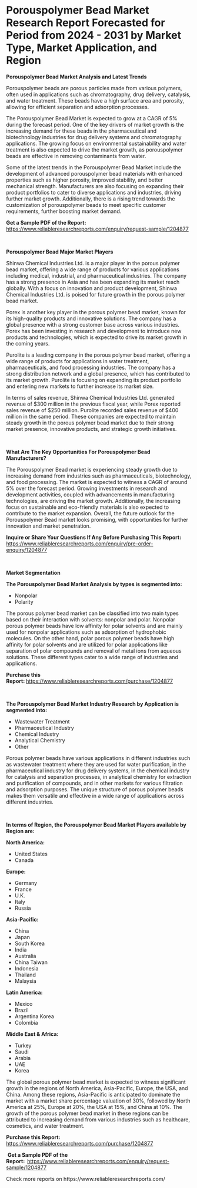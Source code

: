 <p><h1>Porouspolymer Bead Market Research Report Forecasted for Period from 2024 -  2031 by Market Type, Market Application, and Region</h1></p><p><strong>Porouspolymer Bead Market Analysis and Latest Trends</strong></p>
<p><p>Porouspolymer beads are porous particles made from various polymers, often used in applications such as chromatography, drug delivery, catalysis, and water treatment. These beads have a high surface area and porosity, allowing for efficient separation and adsorption processes.</p><p>The Porouspolymer Bead Market is expected to grow at a CAGR of 5% during the forecast period. One of the key drivers of market growth is the increasing demand for these beads in the pharmaceutical and biotechnology industries for drug delivery systems and chromatography applications. The growing focus on environmental sustainability and water treatment is also expected to drive the market growth, as porouspolymer beads are effective in removing contaminants from water.</p><p>Some of the latest trends in the Porouspolymer Bead Market include the development of advanced porouspolymer bead materials with enhanced properties such as higher porosity, improved stability, and better mechanical strength. Manufacturers are also focusing on expanding their product portfolios to cater to diverse applications and industries, driving further market growth. Additionally, there is a rising trend towards the customization of porouspolymer beads to meet specific customer requirements, further boosting market demand.</p></p>
<p><strong>Get a Sample PDF of the Report:&nbsp;</strong> <a href="https://www.reliableresearchreports.com/enquiry/request-sample/1204877">https://www.reliableresearchreports.com/enquiry/request-sample/1204877</a></p>
<p>&nbsp;</p>
<p><strong>Porouspolymer Bead Major Market Players</strong></p>
<p><p>Shinwa Chemical Industries Ltd. is a major player in the porous polymer bead market, offering a wide range of products for various applications including medical, industrial, and pharmaceutical industries. The company has a strong presence in Asia and has been expanding its market reach globally. With a focus on innovation and product development, Shinwa Chemical Industries Ltd. is poised for future growth in the porous polymer bead market.</p><p>Porex is another key player in the porous polymer bead market, known for its high-quality products and innovative solutions. The company has a global presence with a strong customer base across various industries. Porex has been investing in research and development to introduce new products and technologies, which is expected to drive its market growth in the coming years.</p><p>Purolite is a leading company in the porous polymer bead market, offering a wide range of products for applications in water treatment, pharmaceuticals, and food processing industries. The company has a strong distribution network and a global presence, which has contributed to its market growth. Purolite is focusing on expanding its product portfolio and entering new markets to further increase its market size.</p><p>In terms of sales revenue, Shinwa Chemical Industries Ltd. generated revenue of $300 million in the previous fiscal year, while Porex reported sales revenue of $250 million. Purolite recorded sales revenue of $400 million in the same period. These companies are expected to maintain steady growth in the porous polymer bead market due to their strong market presence, innovative products, and strategic growth initiatives.</p></p>
<p>&nbsp;</p>
<p><strong>What Are The Key Opportunities For Porouspolymer Bead Manufacturers?</strong></p>
<p><p>The Porouspolymer Bead market is experiencing steady growth due to increasing demand from industries such as pharmaceuticals, biotechnology, and food processing. The market is expected to witness a CAGR of around 5% over the forecast period. Growing investments in research and development activities, coupled with advancements in manufacturing technologies, are driving the market growth. Additionally, the increasing focus on sustainable and eco-friendly materials is also expected to contribute to the market expansion. Overall, the future outlook for the Porouspolymer Bead market looks promising, with opportunities for further innovation and market penetration.</p></p>
<p><strong>Inquire or Share Your Questions If Any Before Purchasing This Report:</strong> <a href="https://www.reliableresearchreports.com/enquiry/pre-order-enquiry/1204877">https://www.reliableresearchreports.com/enquiry/pre-order-enquiry/1204877</a></p>
<p>&nbsp;</p>
<p><strong>Market Segmentation</strong></p>
<p><strong>The Porouspolymer Bead Market Analysis by types is segmented into:</strong></p>
<p><ul><li>Nonpolar</li><li>Polarity</li></ul></p>
<p><p>The porous polymer bead market can be classified into two main types based on their interaction with solvents: nonpolar and polar. Nonpolar porous polymer beads have low affinity for polar solvents and are mainly used for nonpolar applications such as adsorption of hydrophobic molecules. On the other hand, polar porous polymer beads have high affinity for polar solvents and are utilized for polar applications like separation of polar compounds and removal of metal ions from aqueous solutions. These different types cater to a wide range of industries and applications.</p></p>
<p><strong>Purchase this Report:&nbsp;</strong><a href="https://www.reliableresearchreports.com/purchase/1204877">https://www.reliableresearchreports.com/purchase/1204877</a></p>
<p>&nbsp;</p>
<p><strong>The Porouspolymer Bead Market Industry Research by Application is segmented into:</strong></p>
<p><ul><li>Wastewater Treatment</li><li>Pharmaceutical Industry</li><li>Chemical Industry</li><li>Analytical Chemistry</li><li>Other</li></ul></p>
<p><p>Porous polymer beads have various applications in different industries such as wastewater treatment where they are used for water purification, in the pharmaceutical industry for drug delivery systems, in the chemical industry for catalysis and separation processes, in analytical chemistry for extraction and purification of compounds, and in other markets for various filtration and adsorption purposes. The unique structure of porous polymer beads makes them versatile and effective in a wide range of applications across different industries.</p></p>
<p>&nbsp;</p>
<p><strong>In terms of Region, the Porouspolymer Bead Market Players available by Region are:</strong></p>
<p>
    <p> <strong> North America: </strong>
        <ul>
            <li>United States</li>
            <li>Canada</li>
        </ul>
        </p> 
    <p> <strong> Europe: </strong>
        <ul>
            <li>Germany</li>
            <li>France</li>
            <li>U.K.</li>
            <li>Italy</li>
            <li>Russia</li>
        </ul>
        </p> 
    <p> <strong> Asia-Pacific: </strong>
        <ul>
            <li>China</li>
            <li>Japan</li>
            <li>South Korea</li>
            <li>India</li>
            <li>Australia</li>
            <li>China Taiwan</li>
            <li>Indonesia</li>
            <li>Thailand</li>
            <li>Malaysia</li>
        </ul>
        </p> 
    <p> <strong> Latin America: </strong>
        <ul>
            <li>Mexico</li>
            <li>Brazil</li>
            <li>Argentina Korea</li>
            <li>Colombia</li>
        </ul>
        </p> 
    <p> <strong> Middle East & Africa: </strong>
        <ul>
            <li>Turkey</li>
            <li>Saudi</li>
            <li>Arabia</li>
            <li>UAE</li>
            <li>Korea</li>
        </ul>
    </p>
    </p>
<p><p>The global porous polymer bead market is expected to witness significant growth in the regions of North America, Asia-Pacific, Europe, the USA, and China. Among these regions, Asia-Pacific is anticipated to dominate the market with a market share percentage valuation of 30%, followed by North America at 25%, Europe at 20%, the USA at 15%, and China at 10%. The growth of the porous polymer bead market in these regions can be attributed to increasing demand from various industries such as healthcare, cosmetics, and water treatment.</p></p>
<p><strong>Purchase this Report: </strong><a href="https://www.reliableresearchreports.com/purchase/1204877">https://www.reliableresearchreports.com/purchase/1204877</a></p>
<p>&nbsp;<strong>Get a Sample PDF of the Report:&nbsp;&nbsp;</strong><a href="https://www.reliableresearchreports.com/enquiry/request-sample/1204877">https://www.reliableresearchreports.com/enquiry/request-sample/1204877</a></p>
<p><strong></strong></p>
<p>Check more reports on https://www.reliableresearchreports.com/</p>